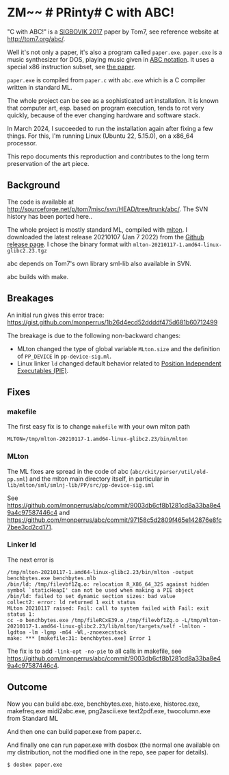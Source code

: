 # ZM~~ # PRinty# C with ABC!

"C with ABC!" is a [SIGBOVIK 2017](https://sigbovik.org/2017/) paper by Tom7, see reference website at <http://tom7.org/abc/>.

Well it's not only a paper, it's also a program called `paper.exe`. `paper.exe` is a music synthesizer for DOS, playing music given in [ABC notation](https://en.wikipedia.org/wiki/ABC_notation). It uses a special x86 instruction subset, see [the paper](http://tom7.org/abc/).

`paper.exe` is compiled from `paper.c` with `abc.exe` which is a C compiler written in standard ML.

The whole project can be see as a sophisticated art installation. It is known that computer art, esp. based on program execution, tends to rot very quickly, because of the ever changing hardware and software stack. 

In March 2024, I succeeded to run the installation again after fixing a few things. For this, I'm running Linux (Ubuntu 22, 5.15.0), on a x86_64 processor.


This repo documents this reproduction and contributes to the long term preservation of the art piece.

## Background

The code is available at http://sourceforge.net/p/tom7misc/svn/HEAD/tree/trunk/abc/. The SVN history has been ported here..

The whole project is mostly standard ML, compiled with [mlton](https://github.com/MLton/mlton/).
I downloaded the latest release 20210107 (Jan 7 2022) from the [Github release page](https://github.com/MLton/mlton/releases).
I chose the binary format with `mlton-20210117-1.amd64-linux-glibc2.23.tgz` 

abc depends on Tom7's own library sml-lib also available in SVN. 

abc builds with make.

## Breakages

An initial run gives this error trace: https://gist.github.com/monperrus/1b26d4ecd52ddddf475d681b60712499

The breakage is due to the following non-backward changes:

- MLton changed the type of global variable `MLton.size` and the definition of `PP_DEVICE` in `pp-device-sig.ml`.
- Linux linker `ld` changed default behavior related to [Position Independent Executables (PIE)](https://www.redhat.com/en/blog/position-independent-executables-pie).

## Fixes

### makefile

The first easy fix is to change `makefile` with your own mlton path

```
MLTON=/tmp/mlton-20210117-1.amd64-linux-glibc2.23/bin/mlton
```

### MLton

The ML fixes are spread in the code of abc (`abc/ckit/parser/util/old-pp.sml`) and the mlton main directory itself, in particular in `lib/mlton/sml/smlnj-lib/PP/src/pp-device-sig.sml`

See https://github.com/monperrus/abc/commit/9003db6cf8b1281cd8a33ba8e49a4c97587446c4 and https://github.com/monperrus/abc/commit/97158c5d2809f465e142876e8fc7bee3cd2cd171.

### Linker ld

The next error is 

```
/tmp/mlton-20210117-1.amd64-linux-glibc2.23/bin/mlton -output benchbytes.exe benchbytes.mlb
/bin/ld: /tmp/filevbf1Zq.o: relocation R_X86_64_32S against hidden symbol `staticHeapI' can not be used when making a PIE object
/bin/ld: failed to set dynamic section sizes: bad value
collect2: error: ld returned 1 exit status
MLton 20210117 raised: Fail: call to system failed with Fail: exit status 1:
cc -o benchbytes.exe /tmp/fileRCxE39.o /tmp/filevbf1Zq.o -L/tmp/mlton-20210117-1.amd64-linux-glibc2.23/lib/mlton/targets/self -lmlton -lgdtoa -lm -lgmp -m64 -Wl,-znoexecstack
make: *** [makefile:31: benchbytes.exe] Error 1
```

The fix is to add `-link-opt -no-pie` to all calls in makefile, see https://github.com/monperrus/abc/commit/9003db6cf8b1281cd8a33ba8e49a4c97587446c4.

## Outcome

Now you can build abc.exe, benchbytes.exe, histo.exe, historec.exe, makefreq.exe	midi2abc.exe, png2ascii.exe	text2pdf.exe, twocolumn.exe from Standard ML

And then one can build paper.exe from paper.c.

And finally one can run paper.exe with dosbox (the normal one available on my distribution, not the modified one in the repo, see paper for details).

```
$ dosbox paper.exe
```

